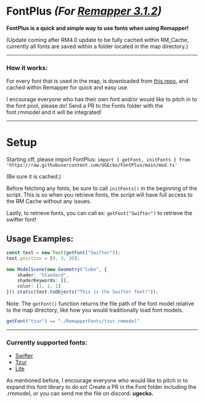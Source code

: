 # FontPlus *(For [Remapper 3.1.2](https://github.com/Swifter1243/ReMapper))*
<b>FontPlus is a quick and simple way to use fonts when using Remapper!</b>

(Update coming after RM4.0 update to be fully cached within RM_Cache, currently all fonts are saved within a folder located in the map directory.)
<hr>

### How it works:
For every font that is used in the map, is downloaded from [this repo](https://github.com/UGEcko/FontPlus/tree/main/Fonts), and cached within Remapper for quick and easy use.

I encourage everyone who has their own font and/or would like to pitch in to the font pool, please do! Send a PR to the Fonts folder with the font.rmmodel and it will be integrated!

<hr>

# Setup

Starting off, please import FontPlus: ``import { getFont, initFonts } from  'https://raw.githubusercontent.com/UGEcko/FontPlus/main/mod.ts'``

(Be sure it is cached.)

Before fetching any fonts, be sure to call ``initFonts()`` in the beginning of the script. This is so when you retrieve fonts, the script will have full access to the RM Cache without any issues.

Lastly, to retrieve fonts, you can call ex: ``getFont("Swifter")`` to retrieve the swifter font!

## Usage Examples:

```ts
const text = new Text(getFont("Swifter"));
text.position = [0, 3, 30];

new ModelScene(new Geometry("Cube", {
    shader: "Standard",
    shaderKeywords: [],
    color: [1, 1, 1]
})).static(text.toObjects("This is the Swifter font!"));
```

Note: The ``getFont()`` function returns the file path of the font model relative to the map directory, like how you would traditionally load font models.

```ts 
getFont("tzur") == "./RemapperFonts/tzur.rmmodel"
```

<hr>

### Currently supported fonts:
* [Swifter](https://github.com/thelightdesigner/ScuffedWalls/blob/main/Images/Text/swifterfont.png)
* [Tzur](https://github.com/thelightdesigner/ScuffedWalls/blob/main/Images/Text/TzurS11Font.png)
* [Lite](https://github.com/thelightdesigner/ScuffedWalls/blob/main/Images/Text/litefont.png)

As mentioned before, I encourage everyone who would like to pitch in to expand this font library to do so! Create a PR in the Font folder including the .rmmodel, or you can send me the file on discord: <b>ugecko<b>.
